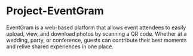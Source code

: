 # Project-EventGram
EventGram is a web-based platform that allows event attendees to easily upload, view, and download photos by scanning a QR code. Whether at a wedding, party, or conference, guests can contribute their best moments and relive shared experiences in one place.
